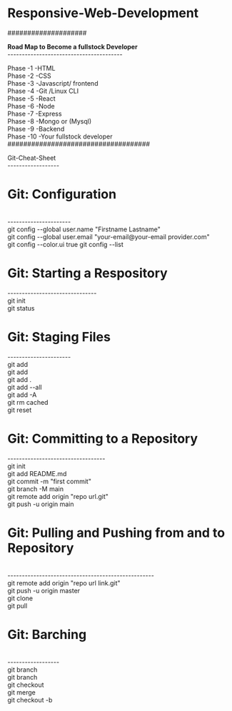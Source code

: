 # Responsive-Web-Development </br>
#################### </br>

<b>Road Map to Become a fullstock Developer</b> </br>
---------------------------------------- </br>

Phase -1  -HTML </br>
Phase -2  -CSS </br>
Phase -3  -Javascript/ frontend </br>
Phase -4  -Git /Linux CLI </br>
Phase -5  -React </br>
Phase -6  -Node </br>
Phase -7  -Express </br>
Phase -8  -Mongo or (Mysql) </br>
Phase -9  -Backend </br>
Phase -10 -Your fullstock  developer </br>
#################################### </br>

Git-Cheat-Sheet </br>
------------------ </br>
<h1>Git: Configuration</h1> </br>
---------------------- </br>
git config --global user.name "Firstname Lastname" </br>
git config --global user.email "your-email@your-email provider.com" </br>
git config --color.ui true </b>
git config --list </br>


<h1>Git: Starting a Respository </h1>
------------------------------- </br>
git init </br>
git status </br>


<h1>Git: Staging Files </h1>
---------------------- </br>
git add <file-name> </br>
git add <file-name> <another-file-name> <yet-another-file-name> </br>
git add . </br>
git add --all </br>
git add -A </br>
git rm cached <file-name> </br>
git reset <file-name>


<h1>Git: Committing to a Repository </h1>
---------------------------------- </br>
git init </br>
git add README.md </br>
git commit -m "first commit" </br>
git branch -M main </br>
git remote add origin "repo url.git" </br>
git push -u origin main </br>


<h1>Git: Pulling and Pushing from and to Repository </h1> </br>
--------------------------------------------------- </br>
git remote add origin "repo url link.git" </br>
git push -u origin master </br>
git clone <clone-url> </br>
git pull </br>


<h1> Git: Barching </h1> </br>
------------------ </br>
git branch </br>
git branch <name> </br>
git checkout <branch-name> </br>
git merge <branch-name> </br>
git checkout -b <branch-name> </br>

